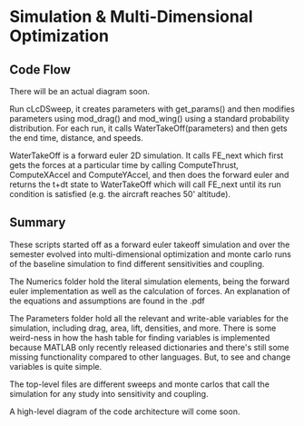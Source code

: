 # Simulation & Multi-Dimensional Optimization

## Code Flow
There will be an actual diagram soon.

Run cLcDSweep, it creates parameters with get_params() and then modifies parameters using mod_drag() and mod_wing() using a standard probability distribution. For each run, it calls WaterTakeOff(parameters) and then gets the end time, distance, and speeds.

WaterTakeOff is a forward euler 2D simulation. It calls FE_next which first gets the forces at a particular time by calling ComputeThrust, ComputeXAccel and ComputeYAccel, and then does the forward euler and returns the t+dt state to WaterTakeOff which will call FE_next until its run condition is satisfied (e.g. the aircraft reaches 50' altitude).

## Summary
These scripts started off as a forward euler takeoff simulation and over the semester evolved into multi-dimensional optimization and monte carlo runs of the baseline simulation to find different sensitivities and coupling.

The Numerics folder hold the literal simulation elements, being the forward euler implementation as well as the calculation of forces. An explanation of the equations and assumptions are found in the .pdf

The Parameters folder hold all the relevant and write-able variables for the simulation, including drag, area, lift, densities, and more. There is some weird-ness in how the hash table for finding variables is implemented because MATLAB only recently released dictionaries and there's still some missing functionality compared to other languages. But, to see and change variables is quite simple.

The top-level files are different sweeps and monte carlos that call the simulation for any study into sensitivity and coupling. 

A high-level diagram of the code architecture will come soon.



